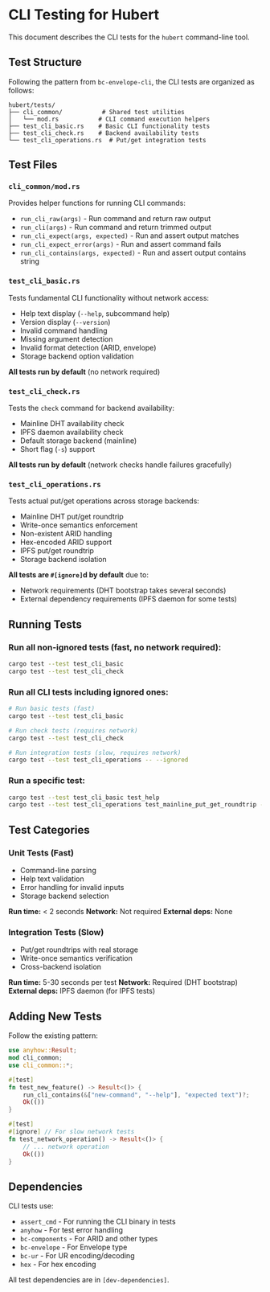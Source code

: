 # CLI Testing for Hubert

This document describes the CLI tests for the `hubert` command-line tool.

## Test Structure

Following the pattern from `bc-envelope-cli`, the CLI tests are organized as follows:

```
hubert/tests/
├── cli_common/           # Shared test utilities
│   └── mod.rs           # CLI command execution helpers
├── test_cli_basic.rs    # Basic CLI functionality tests
├── test_cli_check.rs    # Backend availability tests
└── test_cli_operations.rs  # Put/get integration tests
```

## Test Files

### `cli_common/mod.rs`

Provides helper functions for running CLI commands:

- `run_cli_raw(args)` - Run command and return raw output
- `run_cli(args)` - Run command and return trimmed output
- `run_cli_expect(args, expected)` - Run and assert output matches
- `run_cli_expect_error(args)` - Run and assert command fails
- `run_cli_contains(args, expected)` - Run and assert output contains string

### `test_cli_basic.rs`

Tests fundamental CLI functionality without network access:

- Help text display (`--help`, subcommand help)
- Version display (`--version`)
- Invalid command handling
- Missing argument detection
- Invalid format detection (ARID, envelope)
- Storage backend option validation

**All tests run by default** (no network required)

### `test_cli_check.rs`

Tests the `check` command for backend availability:

- Mainline DHT availability check
- IPFS daemon availability check
- Default storage backend (mainline)
- Short flag (`-s`) support

**All tests run by default** (network checks handle failures gracefully)

### `test_cli_operations.rs`

Tests actual put/get operations across storage backends:

- Mainline DHT put/get roundtrip
- Write-once semantics enforcement
- Non-existent ARID handling
- Hex-encoded ARID support
- IPFS put/get roundtrip
- Storage backend isolation

**All tests are `#[ignore]`d by default** due to:
- Network requirements (DHT bootstrap takes several seconds)
- External dependency requirements (IPFS daemon for some tests)

## Running Tests

### Run all non-ignored tests (fast, no network required):
```bash
cargo test --test test_cli_basic
cargo test --test test_cli_check
```

### Run all CLI tests including ignored ones:
```bash
# Run basic tests (fast)
cargo test --test test_cli_basic

# Run check tests (requires network)
cargo test --test test_cli_check

# Run integration tests (slow, requires network)
cargo test --test test_cli_operations -- --ignored
```

### Run a specific test:
```bash
cargo test --test test_cli_basic test_help
cargo test --test test_cli_operations test_mainline_put_get_roundtrip -- --ignored
```

## Test Categories

### Unit Tests (Fast)
- Command-line parsing
- Help text validation
- Error handling for invalid inputs
- Storage backend selection

**Run time:** < 2 seconds
**Network:** Not required
**External deps:** None

### Integration Tests (Slow)
- Put/get roundtrips with real storage
- Write-once semantics verification
- Cross-backend isolation

**Run time:** 5-30 seconds per test
**Network:** Required (DHT bootstrap)
**External deps:** IPFS daemon (for IPFS tests)

## Adding New Tests

Follow the existing pattern:

```rust
use anyhow::Result;
mod cli_common;
use cli_common::*;

#[test]
fn test_new_feature() -> Result<()> {
    run_cli_contains(&["new-command", "--help"], "expected text")?;
    Ok(())
}

#[test]
#[ignore] // For slow network tests
fn test_network_operation() -> Result<()> {
    // ... network operation
    Ok(())
}
```

## Dependencies

CLI tests use:
- `assert_cmd` - For running the CLI binary in tests
- `anyhow` - For test error handling
- `bc-components` - For ARID and other types
- `bc-envelope` - For Envelope type
- `bc-ur` - For UR encoding/decoding
- `hex` - For hex encoding

All test dependencies are in `[dev-dependencies]`.
